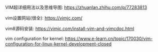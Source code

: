 VIM超详细用法以及思维导图: https://zhuanlan.zhihu.com/p/77283813

vim设置网站(很全): https://vimjc.com/

vim8源码安装: https://vimjc.com/install-vim-and-vimcdoc.html

vim configuration for kernel: https://www.e-learn.cn/topic/170030/vim-configuration-for-linux-kernel-development-closed